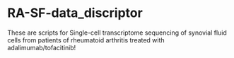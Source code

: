 # RA-SF-data_discriptor
These are scripts for Single-cell transcriptome sequencing of synovial fluid cells from patients of rheumatoid arthritis treated with adalimumab/tofacitinib!
